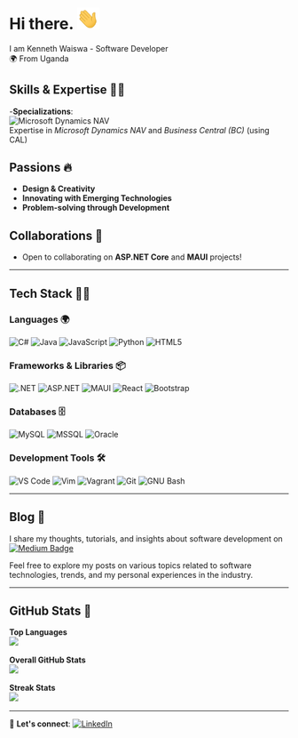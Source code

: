 # Hi there. <img src="assets/wave.gif" width="40">

I am Kenneth Waiswa - Software Developer  
🌍 From Uganda

## Skills & Expertise 🧑‍💻

-**Specializations**:  
  ![Microsoft Dynamics NAV](https://img.shields.io/badge/Microsoft_Dynamics_NAV-00A1F1?style=for-the-badge&logo=microsoft-dynamics&logoColor=white)  
  Expertise in *Microsoft Dynamics NAV* and *Business Central (BC)* (using CAL)  

## Passions 🔥

- **Design & Creativity**  
- **Innovating with Emerging Technologies**  
- **Problem-solving through Development**  

## Collaborations 🤝

- Open to collaborating on **ASP.NET Core** and **MAUI** projects!

---

## Tech Stack 👩‍💻  

### Languages 🌍  
![C#](https://img.shields.io/badge/c%23-%23239120.svg?style=for-the-badge&logo=c-sharp&logoColor=white) ![Java](https://img.shields.io/badge/java-%23ED8B00.svg?style=for-the-badge&logo=openjdk&logoColor=white) ![JavaScript](https://img.shields.io/badge/javascript-%23323330.svg?style=for-the-badge&logo=javascript&logoColor=%23F7DF1E) ![Python](https://img.shields.io/badge/python-3670A0?style=for-the-badge&logo=python&logoColor=ffdd54) ![HTML5](https://img.shields.io/badge/html5-%23E34F26.svg?style=for-the-badge&logo=html5&logoColor=white)  

### Frameworks & Libraries 📦  
![.NET](https://img.shields.io/badge/.NET-512BD4?style=for-the-badge&logo=dotnet&logoColor=white) ![ASP.NET](https://img.shields.io/badge/ASP.NET-512BD4?style=for-the-badge&logo=dotnet&logoColor=white) ![MAUI](https://img.shields.io/badge/MAUI-0078D4?style=for-the-badge&logo=xamarin&logoColor=white) ![React](https://img.shields.io/badge/react-%2320232a.svg?style=for-the-badge&logo=react&logoColor=%2361DAFB) ![Bootstrap](https://img.shields.io/badge/Bootstrap-%237952B3.svg?style=for-the-badge&logo=bootstrap&logoColor=white)  

### Databases 🗄️  
![MySQL](https://img.shields.io/badge/MySQL-%234479A1.svg?style=for-the-badge&logo=mysql&logoColor=white) ![MSSQL](https://img.shields.io/badge/MSSQL-%23000F49.svg?style=for-the-badge&logo=microsoft-sql-server&logoColor=white) ![Oracle](https://img.shields.io/badge/Oracle-%23F80000.svg?style=for-the-badge&logo=oracle&logoColor=white)

### Development Tools 🛠️  
![VS Code](https://img.shields.io/badge/VS%20Code-%23007ACC.svg?style=for-the-badge&logo=visual-studio-code&logoColor=white) ![Vim](https://img.shields.io/badge/Vim-%23019733.svg?style=for-the-badge&logo=vim&logoColor=white) ![Vagrant](https://img.shields.io/badge/Vagrant-%231563FF.svg?style=for-the-badge&logo=vagrant&logoColor=white) ![Git](https://img.shields.io/badge/Git-%23F05032.svg?style=for-the-badge&logo=git&logoColor=white) ![GNU Bash](https://img.shields.io/badge/GNU%20Bash-%234EAA25.svg?style=for-the-badge&logo=GNU-Bash&logoColor=white)  

---

## Blog 📖

I share my thoughts, tutorials, and insights about software development on [![Medium Badge](https://img.shields.io/badge/Medium-12100E.svg?&style=for-the-badge&logo=medium&logoColor=white)](https://medium.com/@waiswak)

Feel free to explore my posts on various topics related to software technologies, trends, and my personal experiences in the industry.

---

## GitHub Stats 🌱​  
**Top Languages**  
![](https://github-readme-stats.vercel.app/api/top-langs/?username=WaiswaK&theme=transparent&hide_border=false&include_all_commits=true&count_private=false&layout=compact)

**Overall GitHub Stats**  
![](https://github-readme-stats.vercel.app/api?username=WaiswaK&theme=transparent&hide_border=false&include_all_commits=true&count_private=false)

**Streak Stats**  
![](https://nirzak-streak-stats.vercel.app/?user=WaiswaK&theme=transparent&hide_border=false)

---

🔗 **Let's connect**: [![LinkedIn](https://img.shields.io/badge/LinkedIn-%230077B5.svg?style=for-the-badge&logo=linkedin&logoColor=white)](https://www.linkedin.com/in/waiswak)
